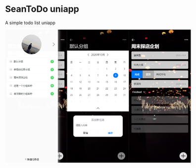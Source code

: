 # SeanToDo uniapp

A simple todo list uniapp

<div style="display: flex;justify-content: space-around;">
<img src="https://github.com/Gitshaoxiang/SeanToDo-uniapp/raw/master/screenshots/todo_p1.jpg" width="200px"><img src="https://github.com/Gitshaoxiang/SeanToDo-uniapp/raw/master/screenshots/todo_p2.jpg" width="200px"><img src="https://github.com/Gitshaoxiang/SeanToDo-uniapp/raw/master/screenshots/todo_p3.jpg" width="200px">
</div>